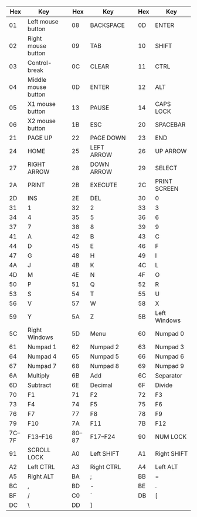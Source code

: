 | Hex   | Key                 |   | Hex   | Key        |   | Hex   | Key          |
| ----- | ------------------- | - | ----- | ---------- | - | ----- | ------------ |
| 01    | Left mouse button   |   | 08    | BACKSPACE  |   | 0D    | ENTER        |
| 02    | Right mouse button  |   | 09    | TAB        |   | 10    | SHIFT        |
| 03    | Control-break       |   | 0C    | CLEAR      |   | 11    | CTRL         |
| 04    | Middle mouse button |   | 0D    | ENTER      |   | 12    | ALT          |
| 05    | X1 mouse button     |   | 13    | PAUSE      |   | 14    | CAPS LOCK    |
| 06    | X2 mouse button     |   | 1B    | ESC        |   | 20    | SPACEBAR     |
| 21    | PAGE UP             |   | 22    | PAGE DOWN  |   | 23    | END          |
| 24    | HOME                |   | 25    | LEFT ARROW |   | 26    | UP ARROW     |
| 27    | RIGHT ARROW         |   | 28    | DOWN ARROW |   | 29    | SELECT       |
| 2A    | PRINT               |   | 2B    | EXECUTE    |   | 2C    | PRINT SCREEN |
| 2D    | INS                 |   | 2E    | DEL        |   | 30    | 0            |
| 31    | 1                   |   | 32    | 2          |   | 33    | 3            |
| 34    | 4                   |   | 35    | 5          |   | 36    | 6            |
| 37    | 7                   |   | 38    | 8          |   | 39    | 9            |
| 41    | A                   |   | 42    | B          |   | 43    | C            |
| 44    | D                   |   | 45    | E          |   | 46    | F            |
| 47    | G                   |   | 48    | H          |   | 49    | I            |
| 4A    | J                   |   | 4B    | K          |   | 4C    | L            |
| 4D    | M                   |   | 4E    | N          |   | 4F    | O            |
| 50    | P                   |   | 51    | Q          |   | 52    | R            |
| 53    | S                   |   | 54    | T          |   | 55    | U            |
| 56    | V                   |   | 57    | W          |   | 58    | X            |
| 59    | Y                   |   | 5A    | Z          |   | 5B    | Left Windows |
| 5C    | Right Windows       |   | 5D    | Menu       |   | 60    | Numpad 0     |
| 61    | Numpad 1            |   | 62    | Numpad 2   |   | 63    | Numpad 3     |
| 64    | Numpad 4            |   | 65    | Numpad 5   |   | 66    | Numpad 6     |
| 67    | Numpad 7            |   | 68    | Numpad 8   |   | 69    | Numpad 9     |
| 6A    | Multiply            |   | 6B    | Add        |   | 6C    | Separator    |
| 6D    | Subtract            |   | 6E    | Decimal    |   | 6F    | Divide       |
| 70    | F1                  |   | 71    | F2         |   | 72    | F3           |
| 73    | F4                  |   | 74    | F5         |   | 75    | F6           |
| 76    | F7                  |   | 77    | F8         |   | 78    | F9           |
| 79    | F10                 |   | 7A    | F11        |   | 7B    | F12          |
| 7C–7F | F13–F16             |   | 80–87 | F17–F24    |   | 90    | NUM LOCK     |
| 91    | SCROLL LOCK         |   | A0    | Left SHIFT |   | A1    | Right SHIFT  |
| A2    | Left CTRL           |   | A3    | Right CTRL |   | A4    | Left ALT     |
| A5    | Right ALT           |   | BA    | ;          |   | BB    | =            |
| BC    | ,                   |   | BD    | -          |   | BE    | .            |
| BF    | /                   |   | C0    | `          |   | DB    | [            |
| DC    | \\                  |   | DD    | ]          |   |       |              |
